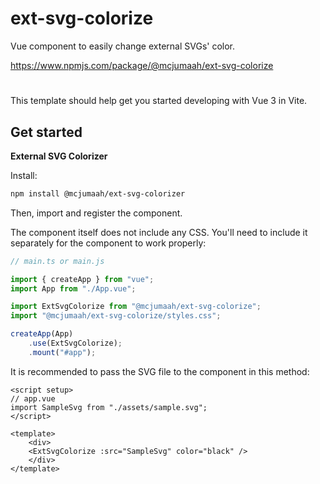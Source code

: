 # ext-svg-colorize

Vue component to easily change external SVGs' color.

https://www.npmjs.com/package/@mcjumaah/ext-svg-colorize

#
This template should help get you started developing with Vue 3 in Vite.
## Get started

**External SVG Colorizer**

Install:

```bash
npm install @mcjumaah/ext-svg-colorizer
```

Then, import and register the component.

The component itself does not include any CSS. You'll need to include it separately for the component to work properly:

```js
// main.ts or main.js

import { createApp } from "vue";
import App from "./App.vue";

import ExtSvgColorize from "@mcjumaah/ext-svg-colorize";
import "@mcjumaah/ext-svg-colorize/styles.css";

createApp(App)
    .use(ExtSvgColorize);
    .mount("#app");
```

It is recommended to pass the SVG file to the component in this method:

```vue
<script setup>
// app.vue
import SampleSvg from "./assets/sample.svg";
</script>

<template>
	<div>
   	<ExtSvgColorize :src="SampleSvg" color="black" />
	</div>
</template>
```
